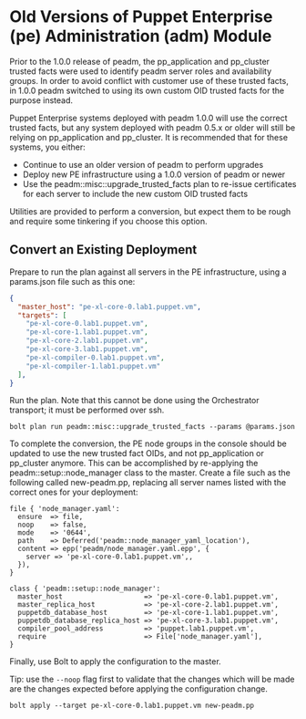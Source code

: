 # Old Versions of Puppet Enterprise (pe) Administration (adm) Module

Prior to the 1.0.0 release of peadm, the pp\_application and pp\_cluster trusted facts were used to identify peadm server roles and availability groups. In order to avoid conflict with customer use of these trusted facts, in 1.0.0 peadm switched to using its own custom OID trusted facts for the purpose instead.

Puppet Enterprise systems deployed with peadm 1.0.0 will use the correct trusted facts, but any system deployed with peadm 0.5.x or older will still be relying on pp\_application and pp\_cluster. It is recommended that for these systems, you either:

* Continue to use an older version of peadm to perform upgrades
* Deploy new PE infrastructure using a 1.0.0 version of peadm or newer
* Use the peadm::misc::upgrade\_trusted\_facts plan to re-issue certificates for each server to include the new custom OID trusted facts

Utilities are provided to perform a conversion, but expect them to be rough and require some tinkering if you choose this option.

## Convert an Existing Deployment

Prepare to run the plan against all servers in the PE infrastructure, using a params.json file such as this one:

```json
{
  "master_host": "pe-xl-core-0.lab1.puppet.vm",
  "targets": [
    "pe-xl-core-0.lab1.puppet.vm",
    "pe-xl-core-1.lab1.puppet.vm",
    "pe-xl-core-2.lab1.puppet.vm",
    "pe-xl-core-3.lab1.puppet.vm",
    "pe-xl-compiler-0.lab1.puppet.vm",
    "pe-xl-compiler-1.lab1.puppet.vm"
  ],
}
```

Run the plan. Note that this cannot be done using the Orchestrator transport; it must be performed over ssh.

```
bolt plan run peadm::misc::upgrade_trusted_facts --params @params.json 
```

To complete the conversion, the PE node groups in the console should be updated to use the new trusted fact OIDs, and not pp\_application or pp\_cluster anymore. This can be accomplished by re-applying the peadm::setup::node\_manager class to the master. Create a file such as the following called new-peadm.pp, replacing all server names listed with the correct ones for your deployment:

```puppet
file { 'node_manager.yaml':
  ensure  => file,
  noop    => false,
  mode    => '0644',
  path    => Deferred('peadm::node_manager_yaml_location'),
  content => epp('peadm/node_manager.yaml.epp', {
    server => 'pe-xl-core-0.lab1.puppet.vm',,
  }),
}

class { 'peadm::setup::node_manager':
  master_host                    => 'pe-xl-core-0.lab1.puppet.vm',
  master_replica_host            => 'pe-xl-core-2.lab1.puppet.vm',
  puppetdb_database_host         => 'pe-xl-core-1.lab1.puppet.vm',
  puppetdb_database_replica_host => 'pe-xl-core-3.lab1.puppet.vm',
  compiler_pool_address          => 'puppet.lab1.puppet.vm',
  require                        => File['node_manager.yaml'],
}
```

Finally, use Bolt to apply the configuration to the master.

Tip: use the `--noop` flag first to validate that the changes which will be made are the changes expected before applying the configuration change.

```
bolt apply --target pe-xl-core-0.lab1.puppet.vm new-peadm.pp
```
